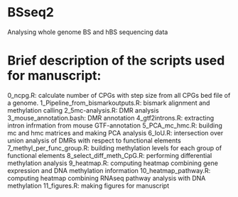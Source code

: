 # BSseq2
Analysing whole genome BS and hBS sequencing data

# Brief description of the scripts used for manuscript:
0_ncpg.R: calculate number of CPGs with step size from all CPGs bed file of a genome.
1_Pipeline_from_bismarkoutputs.R: bismark alignment and methylation calling
2_5mc-analysis.R: DMR analysis
3_mouse_annotation.bash: DMR annotation
4_gtf2introns.R: extracting intron infrmation from mouse GTF-annotation
5_PCA_mc_hmc.R: building mc and hmc matrices and making PCA analysis
6_IoU.R: intersection over union analysis of DMRs with respect to functional elements
7_methyl_per_func_group.R: building methylation levels for each group of functional elements
8_select_diff_meth_CpG.R: performing differential methylation analysis
9_heatmap.R: computing heatmap combining gene expression and DNA methylation information
10_heatmap_pathway.R: computing heatmap combining RNAseq pathway analysis with DNA methylation
11_figures.R: making figures for manuscript
